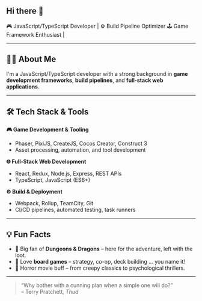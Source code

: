 ## Hi there 👋

🎮 JavaScript/TypeScript Developer | ⚙️ Build Pipeline Optimizer 🕹️ Game Framework Enthusiast |

---

## 👨‍💻 About Me

I'm a JavaScript/TypeScript developer with a strong background in **game development frameworks**, **build pipelines**, and **full-stack web applications**. 

---

## 🛠️ Tech Stack & Tools

**🎮 Game Development & Tooling**
- Phaser, PixiJS, CreateJS, Cocos Creator, Construct 3
- Asset processing, automation, and tool development

**🌐 Full-Stack Web Development**
- React, Redux, Node.js, Express, REST APIs
- TypeScript, JavaScript (ES6+)

**⚙️ Build & Deployment**
- Webpack, Rollup, TeamCity, Git
- CI/CD pipelines, automated testing, task runners


---

## 💡 Fun Facts

- 🧙 Big fan of **Dungeons & Dragons** – here for the adventure, left with the loot.
- 🎲 Love **board games** – strategy, co-op, deck building ... you name it!
- 👻 Horror movie buff – from creepy classics to psychological thrillers.

---

> “Why bother with a cunning plan when a simple one will do?”  
> – Terry Pratchett, *Thud*
